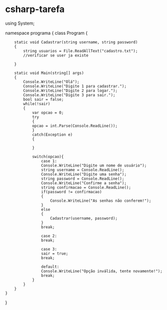 # csharp-tarefa
using System;

namespace programa
{
    class Program
    {

        static void Cadastrar(string username, string password)
        {
            string usuarios = File.ReadAllText("cadastro.txt");
            //verificar se user ja existe

        }

        static void Main(string[] args)
        {
            Console.WriteLine("Olá");
            Console.WriteLine("Digite 1 para cadastrar.");
            Console.WriteLine("Digite 2 para logar.");
            Console.WriteLine("Digite 3 para sair.");
            bool sair = false;
            while(!sair)
            {
                var opcao = 0;
                try
                {
                opcao = int.Parse(Console.ReadLine());
                }
                catch(Exception e)
                {

                }

                switch(opcao){
                    case 1:
                    Console.WriteLine("Digite um nome de usuário");
                    string username = Console.ReadLine();
                    Console.WriteLine("Digite uma senha");
                    string password = Console.ReadLine();
                    Console.WriteLine("Confirme a senha");
                    string confirmacao = Console.ReadLine();
                    if(password != confirmacao)
                    {
                        Console.WriteLine("As senhas não conferem!");
                    }
                    else
                    {
                        Cadastrar(username, password);
                    }
                    break;
                    
                    case 2:
                    break;

                    case 3:
                    sair = true;
                    break;

                    default:
                    Console.WriteLine("Opção inválida, tente novamente!");
                    break;
                }
            }
        }
    }
}

